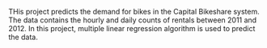 
THis project predicts the demand for bikes in the Capital Bikeshare system. The data contains the hourly and daily counts of rentals between 2011 and 2012. In this project, multiple linear regression algorithm is used to predict the data.
